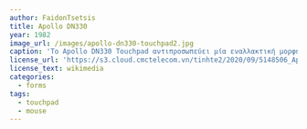 ```yaml
---
author: FaidonTsetsis
title: Apollo DN330
year: 1982
image_url: /images/apollo-dn330-touchpad2.jpg
caption: 'Το Apollo DN330 Touchpad αντιπροσωπεύει μία εναλλακτική μορφή ποντικιού, το touchpad, το οποίο ήταν ενσωματωμένο πάνω στο πληκτρολόγιο. Το υπολογιστικό σύστημα Apollo ήταν το πρώτο που υιοθέτησε τη τεχνολογία του touchpad, για της οποίας ο έλεγχος του κέρσορα γινόταν με τη χρήση των δαχτύλων του χρήστη πάνω στην επιφάνεια αφής και έπειτα πραγματοποιούταν σάρωση των συντεταγμένων από τις κινήσεις που καταχωρούταν από τα δάχτυλα του χρήστη. Αυτή η ιδέα ήταν ο πατέρας της αλληλεπίδρασης του χρήστη με τον υπολογιστή μέσω απευθείας επαφής, δίνοντας μία πιο φυσική αίσθηση στη διεπαφή του ανθρώπου με τον υπολογιστή. Η τεχνολογία αυτή αργότερα καθιερώθηκε για κάθε φορητό υπολογιστή.'
license_url: 'https://s3.cloud.cmctelecom.vn/tinhte2/2020/09/5148506_Apollo-dn330_1.jpg'
license_text: wikimedia
categories:
  - forms
tags:
  - touchpad
  - mouse
---
```

